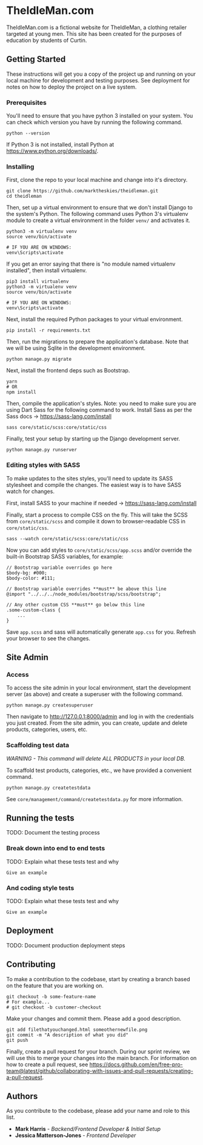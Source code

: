 # TheIdleMan.com

TheIdleMan.com is a fictional website for TheIdleMan, a clothing retailer targeted at young men. This site has been created for the purposes of education by students of Curtin.

## Getting Started

These instructions will get you a copy of the project up and running on your local machine for development and testing purposes. See deployment for notes on how to deploy the project on a live system.

### Prerequisites

You'll need to ensure that you have python 3 installed on your system. You can check which version you have by running the following command.

```
python --version
```

If Python 3 is not installed, install Python at https://www.python.org/downloads/.

### Installing

First, clone the repo to your local machine and change into it's directory.

```
git clone https://github.com/marktheskies/theidleman.git
cd theidleman
```

Then, set up a virtual environment to ensure that we don't install Django to the system's Python. The following command uses Python 3's virtualenv module to create a virtual environment in the folder `venv/` and activates it.

```
python3 -m virtualenv venv
source venv/bin/activate

# IF YOU ARE ON WINDOWS:
venv\Scripts\activate
```

If you get an error saying that there is "no module named virtualenv installed", then install virtualenv.

```
pip3 install virtualenv
python3 -m virtualenv venv
source venv/bin/activate

# IF YOU ARE ON WINDOWS:
venv\Scripts\activate
```

Next, install the required Python packages to your virtual environment.

```
pip install -r requirements.txt
```

Then, run the migrations to prepare the application's database. Note that we will be using Sqlite in the development environment.

```
python manage.py migrate
```

Next, install the frontend deps such as Bootstrap.

```
yarn
# OR
npm install
```

Then, compile the application's styles. Note: you need to make sure you are using Dart Sass for the following command to work. Install Sass as per the Sass docs -> https://sass-lang.com/install

```
sass core/static/scss:core/static/css
```

Finally, test your setup by starting up the Django development server.

```
python manage.py runserver
```

### Editing styles with SASS

To make updates to the sites styles, you'll need to update its SASS stylesheet and compile the changes. The easiest way is to have SASS watch for changes.

First, install SASS to your machine if needed -> https://sass-lang.com/install

Finally, start a process to compile CSS on the fly. This will take the SCSS from `core/static/scss` and compile it down to browser-readable CSS in `core/static/css`.

```
sass --watch core/static/scss:core/static/css
```

Now you can add styles to `core/static/scss/app.scss` and/or override the built-in Bootstrap SASS variables, for example:

```
// Bootstrap variable overrides go here
$body-bg: #000;
$body-color: #111;

// Bootstrap variable overrides **must** be above this line
@import "../../../node_modules/bootstrap/scss/bootstrap";

// Any other custom CSS **must** go below this line
.some-custom-class {
    ...
}
```

Save `app.scss` and sass will automatically generate `app.css` for you. Refresh your browser to see the changes.

## Site Admin

### Access

To access the site admin in your local environment, start the development server (as above) and create a superuser with the following command.

```
python manage.py createsuperuser
```

Then navigate to http://127.0.0.1:8000/admin and log in with the credentials you just created. From the site admin, you can create, update and delete products, categories, users, etc.

### Scaffolding test data

*WARNING - This command will delete ALL PRODUCTS in your local DB.*

To scaffold test products, categories, etc., we have provided a convenient command.

```
python manage.py createtestdata
```

See `core/management/command/createtestdata.py` for more information.

## Running the tests

TODO: Document the testing process

### Break down into end to end tests

TODO: Explain what these tests test and why

```
Give an example
```

### And coding style tests

TODO: Explain what these tests test and why

```
Give an example
```

## Deployment

TODO: Document production deployment steps

## Contributing

To make a contribution to the codebase, start by creating a branch based on the feature that you are working on.

```
git checkout -b some-feature-name
# For example...
# git checkout -b customer-checkout
```

Make your changes and commit them. Please add a good description.

```
git add filethatyouchanged.html someothernewfile.png
git commit -m "A description of what you did"
git push
```

Finally, create a pull request for your branch. During our sprint review, we will use this to merge your changes into the main branch. For information on how to create a pull request, see https://docs.github.com/en/free-pro-team@latest/github/collaborating-with-issues-and-pull-requests/creating-a-pull-request.

## Authors

As you contribute to the codebase, please add your name and role to this list.

* **Mark Harris** - *Backend/Frontend Developer & Initial Setup*
* **Jessica Matterson-Jones** - *Frontend Developer*
